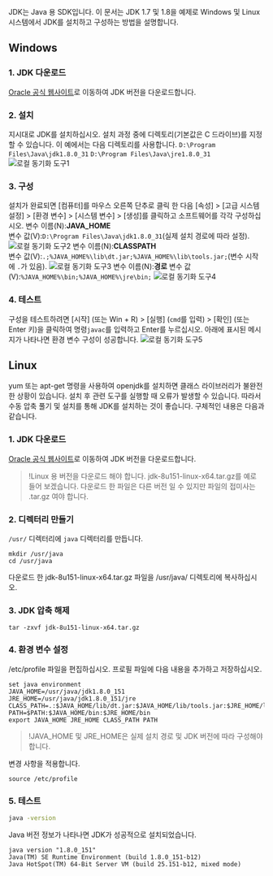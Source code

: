 JDK는 Java 용 SDK입니다. 이 문서는 JDK 1.7 및 1.8을 예제로 Windows 및 Linux 시스템에서 JDK를 설치하고 구성하는 방법을 설명합니다.

## Windows
### 1. JDK 다운로드
[Oracle 공식 웹사이트](http://www.oracle.com/technetwork/java/javase/downloads/jdk8-downloads-2133151.html)로 이동하여 JDK 버전을 다운로드합니다.
### 2. 설치
지시대로 JDK를 설치하십시오. 설치 과정 중에 디렉토리(기본값은 C 드라이브)를 지정할 수 있습니다. 이 예에서는 다음 디렉토리를 사용합니다.
`D:\Program Files\Java\jdk1.8.0_31`
`D:\Program Files\Java\jre1.8.0_31`
![로컬 동기화 도구1](//mc.qcloudimg.com/static/img/0652f9759c4f7fa7e61aa406ca1ad822/image.png)
### 3. 구성
설치가 완료되면 [컴퓨터]를 마우스 오른쪽 단추로 클릭 한 다음 [속성] > [고급 시스템 설정] > [환경 변수] > [시스템 변수] > [생성]를 클릭하고 소프트웨어를 각각 구성하십시오.
변수 이름(N):**JAVA_HOME**   
변수 값(V):`D:\Program Files\Java\jdk1.8.0_31`(실제 설치 경로에 따라 설정).
![로컬 동기화 도구2](//mc.qcloudimg.com/static/img/f02f0ec6b87576f32fbade9cd8d55c1e/image.png)
변수 이름(N):**CLASSPATH**   
변수 값(V):`.;%JAVA_HOME%\lib\dt.jar;%JAVA_HOME%\lib\tools.jar;`(변수 시작에 `.`가 있음).
![로컬 동기화 도구3](//mc.qcloudimg.com/static/img/d2c87f5ce4c2927f5e9ca9d20e4478d6/image.png)
변수 이름(N):**경로**
변수 값(V):`%JAVA_HOME%\bin;%JAVA_HOME%\jre\bin;`
![로컬 동기화 도구4](//mc.qcloudimg.com/static/img/5ee8cc105d52f9052cc49251ce88ed9a/image.png)
### 4. 테스트
구성을 테스트하려면 [시작] (또는 Win + R) > [실행] (`cmd`를 입력) > [확인] (또는 Enter 키)을 클릭하여 명령`javac`를 입력하고 Enter를 누르십시오. 아래에 표시된 메시지가 나타나면 환경 변수 구성이 성공합니다.
![로컬 동기화 도구5](//mc.qcloudimg.com/static/img/83f8417d6f540c20182267acba29f2ad/image.png)

## Linux
yum 또는 apt-get 명령을 사용하여 openjdk를 설치하면 클래스 라이브러리가 불완전한 상황이 있습니다. 설치 후 관련 도구를 실행할 때 오류가 발생할 수 있습니다. 따라서 수동 압축 풀기 및 설치를 통해 JDK를 설치하는 것이 좋습니다. 구체적인 내용은 다음과 같습니다.

### 1. JDK 다운로드
[Oracle 공식 웹사이트](http://www.oracle.com/technetwork/java/javase/downloads/jdk8-downloads-2133151.html)로 이동하여 JDK 버전을 다운로드합니다.
>!Linux 용 버전을 다운로드 해야 합니다. jdk-8u151-linux-x64.tar.gz를 예로 들어 보겠습니다. 다운로드 한 파일은 다른 버전 일 수 있지만 파일의 접미사는 .tar.gz 여야 합니다.

### 2. 디렉터리 만들기
`/usr/` 디렉터리에 `java` 디렉터리를 만듭니다.
```shell
mkdir /usr/java
cd /usr/java
```
다운로드 한 jdk-8u151-linux-x64.tar.gz 파일을 /usr/java/ 디렉토리에 복사하십시오.

### 3. JDK 압축 해제
```shell
tar -zxvf jdk-8u151-linux-x64.tar.gz
```

### 4. 환경 변수 설정
/etc/profile 파일을 편집하십시오. 프로필 파일에 다음 내용을 추가하고 저장하십시오.
```shell
set java environment
JAVA_HOME=/usr/java/jdk1.8.0_151        
JRE_HOME=/usr/java/jdk1.8.0_151/jre     
CLASS_PATH=.:$JAVA_HOME/lib/dt.jar:$JAVA_HOME/lib/tools.jar:$JRE_HOME/lib
PATH=$PATH:$JAVA_HOME/bin:$JRE_HOME/bin
export JAVA_HOME JRE_HOME CLASS_PATH PATH
```
>!JAVA_HOME 및 JRE_HOME은 실제 설치 경로 및 JDK 버전에 따라 구성해야 합니다.

변경 사항을 적용합니다.
```shell
source /etc/profile
```

### 5. 테스트
```sh
java -version
```
Java 버전 정보가 나타나면 JDK가 성공적으로 설치되었습니다.
```shell
java version "1.8.0_151"
Java(TM) SE Runtime Environment (build 1.8.0_151-b12)
Java HotSpot(TM) 64-Bit Server VM (build 25.151-b12, mixed mode)
```
